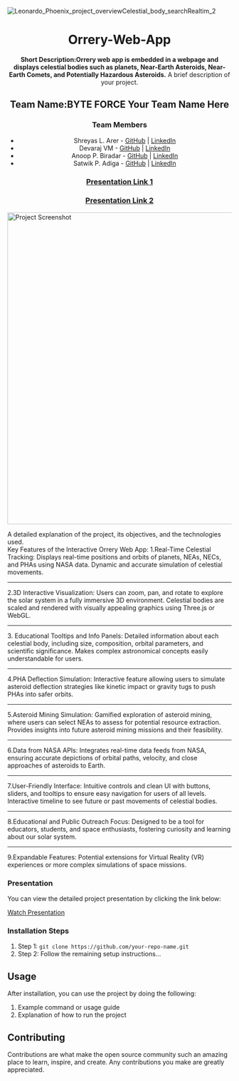 ![Leonardo_Phoenix_project_overviewCelestial_body_searchRealtim_2](https://github.com/user-attachments/assets/7b4cf437-5733-4d7d-9c50-05725f14c4d0)
<h1 align="center">Orrery-Web-App</h1>

<p align="center">
    <strong>Short Description:Orrery web app is embedded in a webpage and displays celestial bodies such as planets, Near-Earth Asteroids, Near-Earth Comets, and Potentially Hazardous Asteroids.</strong> A brief description of your project.
</p>

<h2 align="center">Team Name:BYTE FORCE <strong>Your Team Name Here</strong></h2>

<h3 align="center">Team Members</h3>
<ul align="center">
  <li>Shreyas L. Arer - <a href="https://github.com/shreyaslarer">GitHub</a> | <a href="https://www.linkedin.com/in/shreyas-l-arer">LinkedIn</a></li>
  <li>Devaraj VM - <a href="https://github.com/devaraj-vm">GitHub</a> | <a href="https://www.linkedin.com/in/devaraj-vm">LinkedIn</a></li>
  <li>Anoop P. Biradar - <a href="https://github.com/anoop-p-biradar">GitHub</a> | <a href="https://www.linkedin.com/in/anoop-p-biradar">LinkedIn</a></li>
  <li>Satwik P. Adiga - <a href="https://github.com/satwik-p-adiga">GitHub</a> | <a href="https://www.linkedin.com/in/satwik-p-adiga">LinkedIn</a></li>
</ul>

<h3 align="center"><a href="https://docs.google.com/presentation/d/19QALhM4WC5uvVFUQVQrFU7c7ypekYMNa/edit?usp=sharing&ouid=110481451943866710091&rtpof=true&sd=true">Presentation Link 1</a></h3>
<h3 align="center"><a href="https://www.slideshare.net/secret/tYUcXn7kvF6iai">Presentation Link 2</a></h3>

<p>
    <img src="https://www.linkedin.com/posts/shreyas-l-arer_orreryapp-techinnovation-astronomy-activity-7248374228989685760-zATN?utm_source=share&utm_medium=member_desktop" alt="Project Screenshot" width="700">
</p>

<p>
    A detailed explanation of the project, its objectives, and the technologies used.<br>
    Key Features of the Interactive Orrery Web App:
    1.Real-Time Celestial Tracking:
     Displays real-time positions and orbits of planets, NEAs, NECs, and PHAs using NASA data.
     Dynamic and accurate simulation of celestial movements.
<hr>
     2.3D Interactive Visualization:
     Users can zoom, pan, and rotate to explore the solar system in a fully immersive 3D environment.
     Celestial bodies are scaled and rendered with visually appealing graphics using Three.js or WebGL.
<hr>
     3. Educational Tooltips and Info Panels:
     Detailed information about each celestial body, including size, composition, orbital parameters, and scientific significance.
     Makes complex astronomical concepts easily understandable for users.
<hr>
    4.PHA Deflection Simulation:
    Interactive feature allowing users to simulate asteroid deflection strategies like kinetic impact or gravity tugs to push PHAs into safer orbits.
<hr>
    5.Asteroid Mining Simulation:
    Gamified exploration of asteroid mining, where users can select NEAs to assess for potential resource extraction.
    Provides insights into future asteroid mining missions and their feasibility.
<hr>
    6.Data from NASA APIs:
    Integrates real-time data feeds from NASA, ensuring accurate depictions of orbital paths, velocity, and close approaches of asteroids to Earth.
<hr>
    7.User-Friendly Interface:
    Intuitive controls and clean UI with buttons, sliders, and tooltips to ensure easy navigation for users of all levels.
    Interactive timeline to see future or past movements of celestial bodies.
<hr>
    8.Educational and Public Outreach Focus:
    Designed to be a tool for educators, students, and space enthusiasts, fostering curiosity and learning about our solar system.
<hr>
    9.Expandable Features:
    Potential extensions for Virtual Reality (VR) experiences or more complex simulations of space missions. 
</p>

<h3>Presentation</h3>

<p>
    You can view the detailed project presentation by clicking the link below:
</p>
<p>
    <a href="https://www.slideshare.net/secret/tYUcXn7kvF6iai">Watch Presentation</a>
</p>

<h3>Installation Steps</h3>
<ol>
  <li>Step 1: <code>git clone https://github.com/your-repo-name.git</code></li>
  <li>Step 2: Follow the remaining setup instructions...</li>
</ol>

<h2 id="usage">Usage</h2>

<p>
    After installation, you can use the project by doing the following:
</p>
<ol>
  <li>Example command or usage guide</li>
  <li>Explanation of how to run the project</li>
</ol>

<h2 id="contributing">Contributing</h2>

<p>
    Contributions are what make the open source community such an amazing place to learn, inspire, and create. Any contributions you make are greatly appreciated.
</p>


